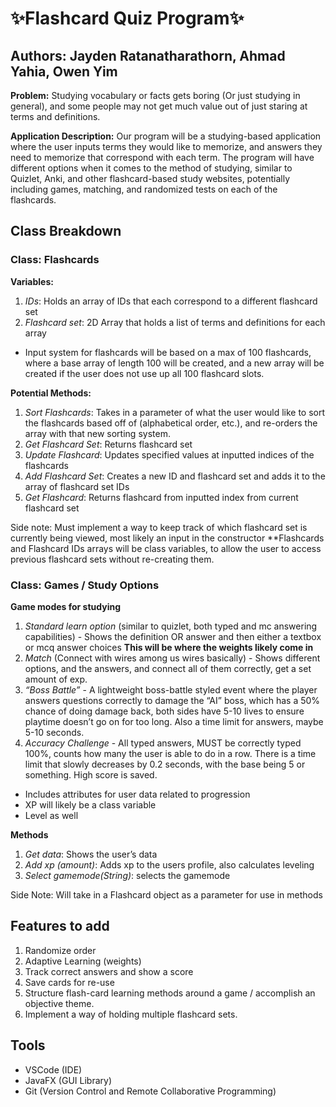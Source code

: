 # ✨Flashcard Quiz Program✨
## Authors: Jayden Ratanatharathorn, Ahmad Yahia, Owen Yim

**Problem:** Studying vocabulary or facts gets boring (Or just studying in general), and some people may not get much value out of just staring at terms and definitions.

**Application Description:** Our program will be a studying-based application where the user inputs terms they would like to memorize, and answers they need to memorize that correspond with each term. The program will have different options when it comes to the method of studying, similar to Quizlet, Anki, and other flashcard-based study websites, potentially including games, matching, and randomized tests on each of the flashcards.

## Class Breakdown

### Class: Flashcards
**Variables:**
1. *IDs*: Holds an array of IDs that each correspond to a different flashcard set
2. *Flashcard set*: 2D Array that holds a list of terms and definitions for each array
- Input system for flashcards will be based on a max of 100 flashcards, where a base array of length 100 will be created, and a new array will be created if the user does not use up all 100 flashcard slots.

**Potential Methods:**
1. *Sort Flashcards*: Takes in a parameter of what the user would like to sort the flashcards based off of (alphabetical order, etc.), and re-orders the array with that new sorting system.
2. *Get Flashcard Set*: Returns flashcard set
3. *Update Flashcard*: Updates specified values at inputted indices of the flashcards
4. *Add Flashcard Set*: Creates a new ID and flashcard set and adds it to the array of flashcard set IDs
5. *Get Flashcard*: Returns flashcard from inputted index from current flashcard set 

Side note: Must implement a way to keep track of which flashcard set is currently being viewed, most likely an input in the constructor
**Flashcards and Flashcard IDs arrays will be class variables, to allow the user to access previous flashcard sets without re-creating them.

### Class: Games / Study Options
**Game modes for studying**
1. *Standard learn option* (similar to quizlet, both typed and mc answering capabilities) - Shows the definition OR answer and then either a textbox or mcq answer choices ****This will be where the weights likely come in****
2. *Match* (Connect with wires among us wires basically) - Shows different options, and the answers, and connect all of them correctly, get a set amount of exp.
3. *“Boss Battle”* - A lightweight boss-battle styled event where the player answers questions correctly to damage the “AI” boss, which has a 50% chance of doing damage back, both sides have 5-10 lives to ensure playtime doesn’t go on for too long. Also a time limit for answers, maybe 5-10 seconds.
4. *Accuracy Challenge* - All typed answers, MUST be correctly typed 100%, counts how many the user is able to do in a row. There is a time limit that slowly decreases by 0.2 seconds, with the base being 5 or something. High score is saved.
- Includes attributes for user data related to progression
- XP will likely be a class variable
- Level as well

**Methods**
1. *Get data*: Shows the user’s data
2. *Add xp (amount)*: Adds xp to the users profile, also calculates leveling
3. *Select gamemode(String)*: selects the gamemode

Side Note: Will take in a Flashcard object as a parameter for use in methods

## Features to add
1. Randomize order
2. Adaptive Learning (weights)
3. Track correct answers and show a score
4. Save cards for re-use
5. Structure flash-card learning methods around a game / accomplish an objective theme.
6. Implement a way of holding multiple flashcard sets.

## Tools
- VSCode (IDE)
- JavaFX (GUI Library)
- Git (Version Control and Remote Collaborative Programming)
